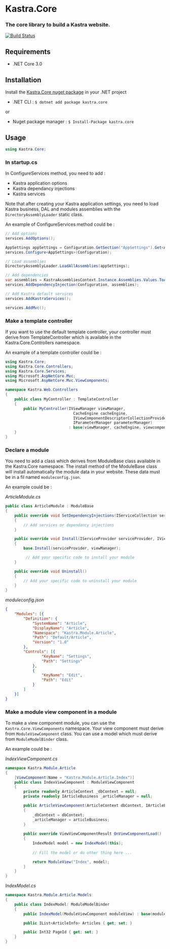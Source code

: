 # Kastra.Core

### The core library to build a Kastra website.

[![Build Status](https://kastra.visualstudio.com/Kastra.Core/_apis/build/status/KastraCMS.kastra-core?branchName=master)](https://kastra.visualstudio.com/Kastra.Core/_build/latest?definitionId=4&branchName=master)

## Requirements

* .NET Core 3.0

## Installation

Install the [Kastra.Core nuget package](https://www.nuget.org/packages/Kastra.Core/) in your .NET project

* .NET CLI : `$ dotnet add package kastra.core`

or

* Nuget package manager : `$ Install-Package kastra.core`

## Usage

```C#
using Kastra.Core;
```

### In startup.cs

In ConfigureServices method, you need to add :
* Kastra application options
* Kastra dependancy injections
* Kastra services

Note that after creating your Kastra application settings, you need to load Kastra business, DAL and modules assemblies with the `DirectoryAssemblyLoader` static class.

An example of ConfigureServices method could be :

```C#
// Add options
services.AddOptions();

AppSettings appSettings = Configuration.GetSection("AppSettings").Get<AppSettings>();
services.Configure<AppSettings>(Configuration);

// Load assemblies
DirectoryAssemblyLoader.LoadAllAssemblies(appSettings);

// Add dependencies
var assemblies = KastraAssembliesContext.Instance.Assemblies.Values.ToArray();
services.AddDependencyInjection(Configuration, assemblies);

// Add Kastra default services
services.AddKastraServices();

services.AddMvc();
```
### Make a template controller

If you want to use the default template controller, your controller must derive from TemplateController which is available in the Kastra.Core.Controllers namespace.

An example of a template controller could be :

```C#
using Kastra.Core;
using Kastra.Core.Controllers;
using Kastra.Core.Services;
using Microsoft.AspNetCore.Mvc;
using Microsoft.AspNetCore.Mvc.ViewComponents;

namespace Kastra.Web.Controllers
{
    public class MyController : TemplateController
    {
        public MyController(IViewManager viewManager,
                              CacheEngine cacheEngine, 
                              IViewComponentDescriptorCollectionProvider viewcomponents, 
                              IParameterManager parameterManager) 
                            : base(viewManager, cacheEngine, viewcomponents, parameterManager){}
    }
}
```

### Declare a module

You need to add a class which derives from ModuleBase class available in the Kastra.Core namespace.
The install method of the ModuleBase class will install automatically the module data in your website. These data must be in a fil named `moduleconfig.json`.

An example could be :

*ArticleModule.cs*
```C#
public class ArticleModule : ModuleBase
{
    public override void SetDependencyInjections(IServiceCollection services, IConfiguration configuration)
    {
        // Add services or dependancy injections
    }

    public override void Install(IServiceProvider serviceProvider, IViewManager viewManager)
    {
        base.Install(serviceProvider, viewManager);

         // Add your specific code to install your module
    }

    public override void Uninstall()
    {
        // Add your specific code to uninstall your module
    }
}
```

*moduleconfig.json*
```Json
{
	"Modules": [{
		"Definition": {
			"SystemName": "Article",
			"DisplayName": "Article",
			"Namespace": "Kastra.Module.Article",
			"Path": "Default/Article",
			"Version": "1.0"
		},
		"Controls": [{
				"KeyName": "Settings",
				"Path": "Settings"
			},
			{
				"KeyName": "Edit",
				"Path": "Edit"
			}
		]
	}]
}
```

### Make a module view component in a module

To make a view component module, you can use the `Kastra.Core.ViewComponents` namespace. Your view component must derive from `ModuleViewComponent` class. You can use a model which must derive from `ModuleModelBinder` class.

An example could be :

*IndexViewComponent.cs*

```C#
namespace Kastra.Module.Article
{
    [ViewComponent(Name = "Kastra.Module.Article.Index")]
    public class IndexViewComponent : ModuleViewComponent
    {
        private readonly ArticleContext _dbContext = null;
        private readonly IArticleBusiness _articleManager = null;

        public ArticleViewComponent(ArticleContext dbContext, IArticleBusiness articleBusiness)
        {
            _dbContext = dbContext;
            _articleManager = articleBusiness;
        }
        
        public override ViewViewComponentResult OnViewComponentLoad()
        {
            IndexModel model = new IndexModel(this);
            
            // Fill the model or do other thing here ...

            return ModuleView("Index", model);
        }
    }
}
```

*IndexModel.cs*

```C#
namespace Kastra.Module.Article.Models
{
    public class IndexModel: ModuleModelBinder
    {
        public IndexModel(ModuleViewComponent moduleView) : base(moduleView) { }

        public IList<ArticleInfo> Articles { get; set; }

        public Int32 PageId { get; set; }
    }
}
```
